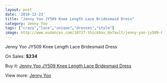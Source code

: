 ```yaml
---
layout: post
date: '2016-12-23'
title: "Jenny Yoo JY509 Knee Length Lace Bridesmaid Dress"
category: Jenny Yoo
tags: ["crazy","lace","unique","dresses","style"]
image: http://www.eudances.com/10727-thickbox_default/jenny-yoo-jy509-knee-length-lace-bridesmaid-dress.jpg
---
```

Jenny Yoo JY509 Knee Length Lace Bridesmaid Dress

On Sales: **$234**
<a href="https://www.eudances.com/en/jenny-yoo/3439-jenny-yoo-jy509-knee-length-lace-bridesmaid-dress.html"><amp-img layout="responsive" width="600" height="600" src="//www.eudances.com/10727-thickbox_default/jenny-yoo-jy509-knee-length-lace-bridesmaid-dress.jpg" alt="Jenny Yoo JY509 Knee Length Lace Bridesmaid Dress 0" /></a>
<a href="https://www.eudances.com/en/jenny-yoo/3439-jenny-yoo-jy509-knee-length-lace-bridesmaid-dress.html"><amp-img layout="responsive" width="600" height="600" src="//www.eudances.com/10728-thickbox_default/jenny-yoo-jy509-knee-length-lace-bridesmaid-dress.jpg" alt="Jenny Yoo JY509 Knee Length Lace Bridesmaid Dress 1" /></a>
<a href="https://www.eudances.com/en/jenny-yoo/3439-jenny-yoo-jy509-knee-length-lace-bridesmaid-dress.html"><amp-img layout="responsive" width="600" height="600" src="//www.eudances.com/10729-thickbox_default/jenny-yoo-jy509-knee-length-lace-bridesmaid-dress.jpg" alt="Jenny Yoo JY509 Knee Length Lace Bridesmaid Dress 2" /></a>
<a href="https://www.eudances.com/en/jenny-yoo/3439-jenny-yoo-jy509-knee-length-lace-bridesmaid-dress.html"><amp-img layout="responsive" width="600" height="600" src="//www.eudances.com/10730-thickbox_default/jenny-yoo-jy509-knee-length-lace-bridesmaid-dress.jpg" alt="Jenny Yoo JY509 Knee Length Lace Bridesmaid Dress 3" /></a>

Buy it: [Jenny Yoo JY509 Knee Length Lace Bridesmaid Dress](https://www.eudances.com/en/jenny-yoo/3439-jenny-yoo-jy509-knee-length-lace-bridesmaid-dress.html "Jenny Yoo JY509 Knee Length Lace Bridesmaid Dress")

View more: [Jenny Yoo](https://www.eudances.com/en/63-Jenny-Yoo "Jenny Yoo")